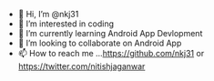 - 👋 Hi, I’m @nkj31
- 👀 I’m interested in coding
- 🌱 I’m currently learning Android App Devlopment 
- 💞️ I’m looking to collaborate on  Android App
- 📫 How to reach me ...https://github.com/nkj31 or https://twitter.com/nitishjaganwar

<!---
nkj31/nkj31 is a ✨ special ✨ repository because its `README.md` (this file) appears on your GitHub profile.
You can click the Preview link to take a look at your changes.
--->
